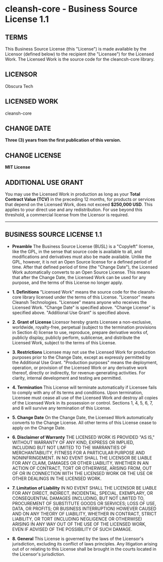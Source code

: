 # cleansh-core - Business Source License 1.1

## TERMS

This Business Source License (this "License") is made available by the Licensor (defined below) to the recipient (the "Licensee") for the Licensed Work. The Licensed Work is the source code for the cleancsh-core library.

## LICENSOR

Obscura Tech

## LICENSED WORK

cleansh-core

## CHANGE DATE

**Three (3) years from the first publication of this version.**

## CHANGE LICENSE

**MIT License**

## ADDITIONAL USE GRANT

You may use the Licensed Work in production as long as your **Total Contract Value (TCV)** in the preceding 12 months, for products or services that depend on the Licensed Work, does not exceed **$250,000 USD**. This applies to your direct use and any redistribution. For use beyond this threshold, a commercial license from the Licensor is required.

---

## BUSINESS SOURCE LICENSE 1.1

* **Preamble**
    The Business Source License (BUSL) is a "Copyleft" license, like the GPL, in the sense that source code is available to all, and modifications and derivatives must also be made available. Unlike the GPL, however, it is not an Open Source license for a defined period of time. After that defined period of time (the "Change Date"), the Licensed Work automatically converts to an Open Source License. This means that after the Change Date, the Licensed Work can be used for any purpose, and the terms of this License no longer apply.

* **1. Definitions**
    "Licensed Work" means the source code for the cleansh-core library licensed under the terms of this License.
    "Licensor" means Cleansh Technologies.
    "Licensee" means anyone who receives the Licensed Work.
    "Change Date" is specified above.
    "Change License" is specified above.
    "Additional Use Grant" is specified above.

* **2. Grant of License**
    Licensor hereby grants Licensee a non-exclusive, worldwide, royalty-free, perpetual (subject to the termination provisions in Section 4) license to use, reproduce, prepare derivative works of, publicly display, publicly perform, sublicense, and distribute the Licensed Work, subject to the terms of this License.

* **3. Restrictions**
    Licensee may not use the Licensed Work for production purposes prior to the Change Date, except as expressly permitted by the Additional Use Grant. "Production purposes" means the deployment, operation, or provision of the Licensed Work or any derivative work thereof, directly or indirectly, for revenue-generating activities. For clarity, internal development and testing are permitted.

* **4. Termination**
    This License will terminate automatically if Licensee fails to comply with any of its terms and conditions. Upon termination, Licensee must cease all use of the Licensed Work and destroy all copies of the Licensed Work in its possession or control. Sections 1, 4, 5, 6, 7, and 8 will survive any termination of this License.

* **5. Change Date**
    On the Change Date, the Licensed Work automatically converts to the Change License. All other terms of this License cease to apply on the Change Date.

* **6. Disclaimer of Warranty**
    THE LICENSED WORK IS PROVIDED "AS IS," WITHOUT WARRANTY OF ANY KIND, EXPRESS OR IMPLIED, INCLUDING BUT NOT LIMITED TO THE WARRANTIES OF MERCHANTABILITY, FITNESS FOR A PARTICULAR PURPOSE AND NONINFRINGEMENT. IN NO EVENT SHALL THE LICENSOR BE LIABLE FOR ANY CLAIM, DAMAGES OR OTHER LIABILITY, WHETHER IN AN ACTION OF CONTRACT, TORT OR OTHERWISE, ARISING FROM, OUT OF OR IN CONNECTION WITH THE LICENSED WORK OR THE USE OR OTHER DEALINGS IN THE LICENSED WORK.

* **7. Limitation of Liability**
    IN NO EVENT SHALL THE LICENSOR BE LIABLE FOR ANY DIRECT, INDIRECT, INCIDENTAL, SPECIAL, EXEMPLARY, OR CONSEQUENTIAL DAMAGES (INCLUDING, BUT NOT LIMITED TO, PROCUREMENT OF SUBSTITUTE GOODS OR SERVICES; LOSS OF USE, DATA, OR PROFITS; OR BUSINESS INTERRUPTION) HOWEVER CAUSED AND ON ANY THEORY OF LIABILITY, WHETHER IN CONTRACT, STRICT LIABILITY, OR TORT (INCLUDING NEGLIGENCE OR OTHERWISE) ARISING IN ANY WAY OUT OF THE USE OF THE LICENSED WORK, EVEN IF ADVISED OF THE POSSIBILITY OF SUCH DAMAGE.

* **8. General**
    This License is governed by the laws of the Licensor's jurisdiction, excluding its conflict of laws principles. Any litigation arising out of or relating to this License shall be brought in the courts located in the Licensor's jurisdiction.
